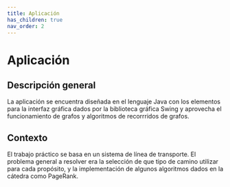 ```yaml
---
title: Aplicación
has_children: true
nav_order: 2
---
```

# Aplicación

## Descripción general
La aplicación se encuentra diseñada en el lenguaje Java con los elementos para la interfaz gráfica dados por la biblioteca gráfica Swing y aprovecha el funcionamiento de grafos y algoritmos de recorrridos de grafos.

## Contexto
El trabajo práctico se basa en un sistema de línea de transporte. El problema general a resolver era la selección de que tipo de camino utilizar para cada propósito, y la implementación de algunos algoritmos dados en la cátedra como PageRank.
